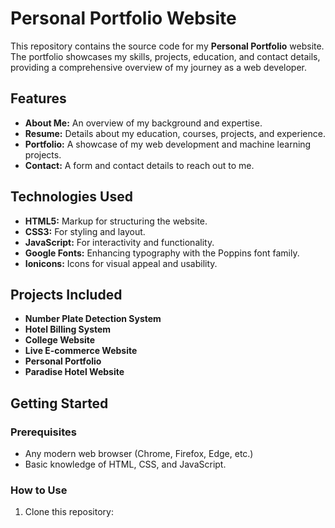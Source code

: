 # Personal Portfolio Website

This repository contains the source code for my **Personal Portfolio** website. The portfolio showcases my skills, projects, education, and contact details, providing a comprehensive overview of my journey as a web developer.

## Features

- **About Me:** An overview of my background and expertise.
- **Resume:** Details about my education, courses, projects, and experience.
- **Portfolio:** A showcase of my web development and machine learning projects.
- **Contact:** A form and contact details to reach out to me.

## Technologies Used

- **HTML5:** Markup for structuring the website.
- **CSS3:** For styling and layout.
- **JavaScript:** For interactivity and functionality.
- **Google Fonts:** Enhancing typography with the Poppins font family.
- **Ionicons:** Icons for visual appeal and usability.

## Projects Included

- **Number Plate Detection System**
- **Hotel Billing System**
- **College Website**
- **Live E-commerce Website**
- **Personal Portfolio**
- **Paradise Hotel Website**

## Getting Started

### Prerequisites
- Any modern web browser (Chrome, Firefox, Edge, etc.)
- Basic knowledge of HTML, CSS, and JavaScript.

### How to Use
1. Clone this repository:
   ```bash
   
